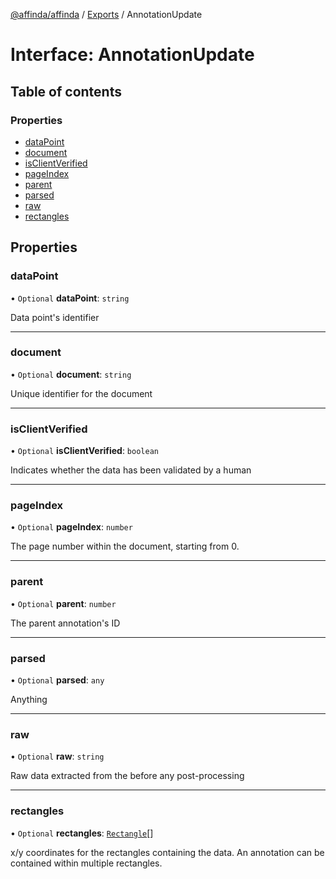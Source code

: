 [@affinda/affinda](../README.md) / [Exports](../modules.md) / AnnotationUpdate

# Interface: AnnotationUpdate

## Table of contents

### Properties

- [dataPoint](AnnotationUpdate.md#datapoint)
- [document](AnnotationUpdate.md#document)
- [isClientVerified](AnnotationUpdate.md#isclientverified)
- [pageIndex](AnnotationUpdate.md#pageindex)
- [parent](AnnotationUpdate.md#parent)
- [parsed](AnnotationUpdate.md#parsed)
- [raw](AnnotationUpdate.md#raw)
- [rectangles](AnnotationUpdate.md#rectangles)

## Properties

### dataPoint

• `Optional` **dataPoint**: `string`

Data point's identifier

___

### document

• `Optional` **document**: `string`

Unique identifier for the document

___

### isClientVerified

• `Optional` **isClientVerified**: `boolean`

Indicates whether the data has been validated by a human

___

### pageIndex

• `Optional` **pageIndex**: `number`

The page number within the document, starting from 0.

___

### parent

• `Optional` **parent**: `number`

The parent annotation's ID

___

### parsed

• `Optional` **parsed**: `any`

Anything

___

### raw

• `Optional` **raw**: `string`

Raw data extracted from the before any post-processing

___

### rectangles

• `Optional` **rectangles**: [`Rectangle`](Rectangle.md)[]

x/y coordinates for the rectangles containing the data. An annotation can be contained within multiple rectangles.
